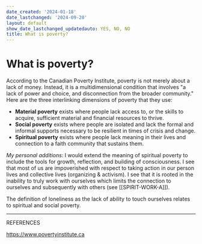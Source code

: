 ```yaml
---
date_created: '2024-01-18'
date_lastchanged: '2024-09-20'
layout: default
show_date_lastchanged_updatedauto: YES, NO, NO
title: What is poverty?
---
```


# What is poverty?

According to the Canadian Poverty Institute, poverty is not merely about a lack of money. Instead, it is a multidimensional condition that involves "a lack of power and choice, and disconnection from the broader community." Here are the three interlinking dimensions of poverty that they use: 

- **Material poverty** exists where people lack access to, or the skills to acquire, sufficient material and financial resources to thrive.
- **Social poverty** exists where people are isolated and lack the formal and informal supports necessary to be resilient in times of crisis and change.
- **Spiritual poverty** exists where people lack meaning in their lives and connection to a faith community that sustains them.

*My personal additions*: I would extend the meaning of spiritual poverty to include the tools for growth, reflection, and building of consciousness. I see that most of us are impoverished with respect to taking action in our person lives and collective lives (organizing & activism). I see that it is rooted in the inability to truly work with ourselves which limits the connection to ourselves and subsequently with others (see [[SPIRIT-WORK-A]]). 

The definition of loneliness as the lack of ability to touch ourselves relates to spiritual and social poverty. 
__________
REFERENCES

https://www.povertyinstitute.ca